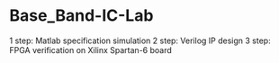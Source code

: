 # Base_Band-IC-Lab
1 step: Matlab specification simulation
2 step: Verilog IP design
3 step: FPGA verification on Xilinx Spartan-6 board

